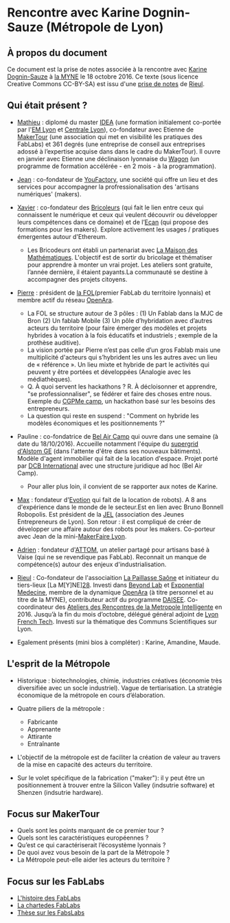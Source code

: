 # Rencontre avec Karine Dognin-Sauze (Métropole de Lyon)

## À propos du document

Ce document est la prise de notes associée à la rencontre avec [Karine Dognin-Sauze](https://www.linkedin.com/in/karine-dognin-30980820/) à [la MYNE](http://lamyne.org) le 18 octobre 2016. Ce texte (sous licence Creative Commons CC-BY-SA) est issu d'une [prise de notes][38] de [Rieul](https://www.linkedin.com/in/rieultecher).

## Qui était présent ?

* [Mathieu][1] : diplomé du master [IDEA][2] (une formation initialement co-portée par l'[EM Lyon][3] et [Centrale Lyon][4]), co-fondateur avec Etienne de [MakerTour][5] (une association qui met en visibilité les pratiques des FabLabs) et 361 degrés (une entreprise de conseil aux entreprises adossé à l’expertise acquise dans dans le cadre du MakerTour). Il ouvre en janvier avec Etienne une déclinaison lyonnaise du [Wagon][6] (un programme de formation accélérée - en 2 mois - à la programmation).

* [Jean][7] : co-fondateur de [YouFactory][8], une société qui offre un lieu et des services pour accompagner la profressionalisation des 'artisans numériques' (makers).

* [Xavier][9] : co-fondateur des [Bricoleurs][10] (qui fait le lien entre ceux qui connaissent le numérique et ceux qui veulent découvrir ou développer leurs compétences dans ce domaine) et de l’[Ecan][11] (qui propose des formations pour les makers). Explore activement les usages / pratiques émergentes autour d'Ethereum. 
	* Les Bricodeurs ont établi un partenariat avec [La Maison des Mathématiques][12]. L'objectif est de sortir du bricolage et thématiser pour apprendre à monter un vrai projet. Les ateliers sont gratuite, l’année dernière, il étaient payants.La communauté se destine à accompagner des projets citoyens.


* [Pierre][13] : président de [la FOL][14](premier FabLab du territoire lyonnais) et membre actif du réseau [OpenAra][15]. 
	* La FOL se structure autour de 3 pôles : (1) Un Fablab dans la MJC de Bron (2) Un fablab Mobile (3) Un pôle d’hybridation avec d’autres acteurs du territoire (pour faire émerger des modèles et projets hybrides à vocation à la fois éducatifs et industriels ; exemple de la prothèse auditive).
	* La vision portée par Pierre n’est pas celle d’un gros Fablab mais une multiplicité d'acteurs qui s’hybrident les uns les autres avec un lieu de « référence ». Un lieu mixte et hybride de part le activités qui peuvent y être portées et développées (Analogie avec les médiathèques). 
	* Q. À quoi servent les hackathons ? R. À décloisonner et apprendre, "se professionnaliser", se fédérer et faire des choses entre nous. Exemple du [CGPMe camp][16], un hackathon basé sur les besoins des entrepreneurs.
	* La question qui reste en suspend : "Comment on hybride les modèles économiques et les positionnements ?"
* Pauline : co-fondatrice de [Bel Air Camp][17] qui ouvre dans une semaine (à date du 18/10/2016). Accueille notamment l'équipe du [supergrid d'Alstom GE][18] (dans l'attente d'être dans ses nouveaux bâtiments). Modèle d'agent immobilier qui fait de la location d'espace. Projet porté par [DCB International][19] avec une structure juridique ad hoc (Bel Air Camp). 

	* Pour aller plus loin, il convient de se rapporter aux notes de Karine.

* [Max][20] : fondateur d'[Evotion][21] qui fait de la location de robots). A 8 ans d'expérience dans le monde de le secteur.Est en lien avec Bruno Bonnell Robopolis. Est président de la [JEL][22] (association des Jeunes Entrepreneurs de Lyon). Son retour : il est compliqué de créer de développer une affaire autour des robots  pour  les makers. Co-porteur avec Jean de la mini-[MakerFaire Lyon][23].

* [Adrien][24] : fondateur d'[ATTOM][25], un atelier partagé pour artisans basé à Vaise (qui ne se revendique pas FabLab). Reconnait un manque de compétence(s) autour des enjeux d'industrialisation.

* [Rieul][26] : Co-fondateur de l'associaition [La Paillasse Saône][27] et initiateur du tiers-lieux [La M\[Y]NE][28]. Investi dans [Beyond Lab][29] et [Exponential Medecine][30], membre de la dynamique [OpenAra][31] (à titre personnel et au titre de la MYNE), contributeur actif du programme [DAISEE][32]. Co-coordinateur des [Ateliers des Rencontres de la Metropole Intelligente][33] en 2016. Jusqu’à la fin du mois d’octobre, délégué général adjoint de [Lyon French Tech][34]. Investi sur la thématique des Communs Scientifiques sur Lyon.

* Egalement présents (mini bios à compléter) : Karine, Amandine, Maude.


## L'esprit de la Métropole

- Historique : biotechnologies, chimie, industries créatives (économie très diversifiée avec un socle industriel). Vague de tertiarisation.  La stratégie économique de la métropole en cours d’élaboration.  
* Quatre piliers de la métropole : 
	* Fabricante
	* Apprenante 
	* Attirante
	* Entraînante 

* L'objectif de la métropole est de faciliter la création de valeur au travers de la mise en capacité des acteurs du territoire.

* Sur le volet spécifique de la fabrication ("maker"): il y peut être un positionnement à trouver entre la Silicon Valley (indsutrie software) et Shenzen (indsutrie hardware).

## Focus sur MakerTour

* Quels sont les points marquant de ce premier tour ? 
* Quels sont les caractéristiques européennes ?
* Qu’est ce qui caractériserait l’écosystème lyonnais ? 
* De quoi avez vous besoin de la part de la Métropole ? 
* La Métropole peut-elle aider les acteurs du territoire ? 

## Focus sur les FabLabs

* [L'histoire des FabLabs][35]
* [La chartedes FabLabs][36]
* [Thèse sur les FabsLabs][37]

[1]:	https://fr.linkedin.com/in/mathieugeiler
[2]:	http://masters.em-lyon.com/fr/Programme-I.D.E.A
[3]:	http://www.em-lyon.com/fr/
[4]:	http://www.ec-lyon.fr/
[5]:	http://www.makertour.fr
[6]:	ttps://www.lewagon.com/fr
[7]:	https://fr.linkedin.com/in/nelsonjean
[8]:	http://youfactory.co
[9]:	https://www.linkedin.com/in/lavayssiere/fr
[10]:	http://lesbricodeurs.fr/
[11]:	http://ecan.fr
[12]:	http://math.univ-lyon1.fr/mmi/
[13]:	https://fr.linkedin.com/in/pierre-aumont-lyon
[14]:	http://www.fablab-lyon.fr/
[15]:	https://openara.org/
[16]:	http://camp.cgpme-rhone.org/
[17]:	http://www.belaircamp.org/
[18]:	http://www.supergrid-institute.com/fr/partenaires
[19]:	http://www.dcbinternational.com/
[20]:	https://twitter.com/Maxximuus
[21]:	http://www.evotion.com/fr/
[22]:	http://ajel-lyon.org/2016/
[23]:	http://www.makerfairelyon.com/
[24]:	https://fr.linkedin.com/in/lemardeley-adrien-4a577421
[25]:	http://www.attom.eu/
[26]:	https://fr.linkedin.com/in/rieultecher
[27]:	http://lapaillassaone.strikingly.com
[28]:	http://lamyne.netlify.com/
[29]:	http://beyond-lab.org
[30]:	http://www.exponentialmed.eu
[31]:	https://openara.org/
[32]:	https://hackaday.io/project/10879-internets-of-energy-call-me-daisee
[33]:	http://www.economie.grandlyon.com/actualites/rencontres-de-la-metropole-intelligente-2016-grand-succes-et-belles-perspectives-1994.html
[34]:	http://www.lyonfrenchtech.com/
[35]:	http://www.knowtex.com/blog/stop-1-le-premier-fab-lab-du-monde/
[36]:	http://fab.cba.mit.edu/about/charter/
[37]:	http://www.camillebosque.com/these
[38]:	https://annuel.framapad.org/p/RencontreMakersLyon
